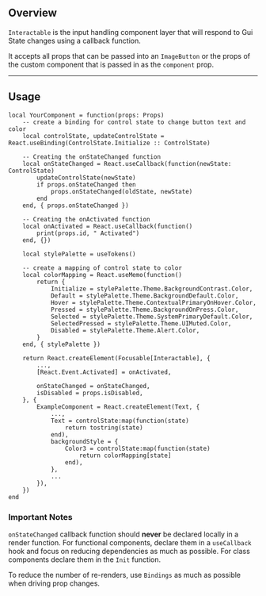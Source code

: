 ## Overview

`Interactable` is the input handling component layer that will respond to Gui State changes using a callback function.

It accepts all props that can be passed into an `ImageButton` or the props of the custom component that is passed in as the `component` prop.

---

## Usage


```luau
local YourComponent = function(props: Props)
	-- create a binding for control state to change button text and color
	local controlState, updateControlState = React.useBinding(ControlState.Initialize :: ControlState)

	-- Creating the onStateChanged function
	local onStateChanged = React.useCallback(function(newState: ControlState)
		updateControlState(newState)
		if props.onStateChanged then
			props.onStateChanged(oldState, newState)
		end
	end, { props.onStateChanged })

	-- Creating the onActivated function
	local onActivated = React.useCallback(function()
		print(props.id, " Activated")
	end, {})

	local stylePalette = useTokens()

	-- create a mapping of control state to color
	local colorMapping = React.useMemo(function()
		return {
			Initialize = stylePalette.Theme.BackgroundContrast.Color,
			Default = stylePalette.Theme.BackgroundDefault.Color,
			Hover = stylePalette.Theme.ContextualPrimaryOnHover.Color,
			Pressed = stylePalette.Theme.BackgroundOnPress.Color,
			Selected = stylePalette.Theme.SystemPrimaryDefault.Color,
			SelectedPressed = stylePalette.Theme.UIMuted.Color,
			Disabled = stylePalette.Theme.Alert.Color,
		}
	end, { stylePalette })

	return React.createElement(Focusable[Interactable], {
		...,
		[React.Event.Activated] = onActivated,

		onStateChanged = onStateChanged,
		isDisabled = props.isDisabled,
	}, {
		ExampleComponent = React.createElement(Text, {
			...,
			Text = controlState:map(function(state)
				return tostring(state)
			end),
			backgroundStyle = {
				Color3 = controlState:map(function(state)
					return colorMapping[state]
				end),
			},
			...
		}),
	})
end
```

### Important Notes

`onStateChanged` callback function should **never** be declared locally in a render function. For functional components, declare them in a `useCallback` hook and focus on reducing dependencies as much as possible. For class components declare them in the `Init` function.

To reduce the number of re-renders, use `Bindings` as much as possible when driving prop changes.
